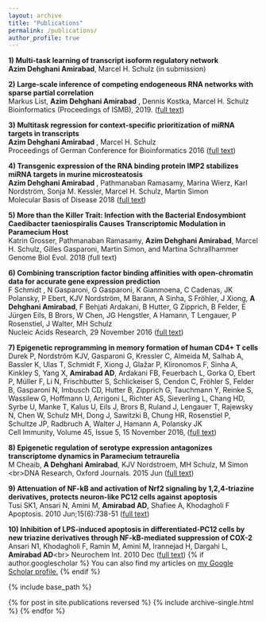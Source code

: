 ```yaml
---
layout: archive
title: "Publications"
permalink: /publications/
author_profile: true
---
```


 **1) Multi-task learning of transcript isoform regulatory network** <br/>**Azim Dehghani Amirabad**, Marcel H. Schulz (in submission)
 
**2) Large-scale inference of competing endogeneous RNA networks with sparse partial correlation** <br/>Markus List, **Azim Dehghani Amirabad** , Dennis Kostka, Marcel H. Schulz
Bioinformatics (Proceedings of ISMB), 2019. ([full text](https://academic.oup.com/bioinformatics/article/35/14/i596/5529172)) 
 
**3) Multitask regression for context-specific prioritization of miRNA targets in transcripts** <br/>**Azim Dehghani Amirabad** , Marcel H. Schulz <br/>Proceedings of German Conference for Bioinformatics 2016 ([full text](https://peerj.com/preprints/2377/)) 

**4) Transgenic expression of the RNA binding protein IMP2 stabilizes miRNA targets in murine microsteatosis**<br/>**Azim Dehghani Amirabad** , Pathmanaban Ramasamy, Marina Wierz, Karl Nordström, Sonja M. Kessler, Marcel H. Schulz, Martin Simon<br/>Molecular Basis of Disease 2018 ([full text](https://www.sciencedirect.com/science/article/pii/S0925443918302023)) 

**5) More than the Killer Trait: Infection with the Bacterial Endosymbiont Caedibacter taeniospiralis Causes Transcriptomic Modulation in Paramecium Host** <br/>Katrin Grosser, Pathmanaban Ramasamy, **Azim Dehghani Amirabad**, Marcel H. Schulz, Gilles Gasparoni, Martin Simon, and Martina Schrallhammer <br/>Genome Biol Evol. 2018 (full text) 

**6) Combining transcription factor binding affinities with open-chromatin data for accurate gene expression prediction** <br/>F Schmidt , N Gasparoni, G Gasparoni, K Gianmoena, C Cadenas, JK Polansky, P Ebert, KJV Nordström, M Barann, A Sinha, S Fröhler, J Xiong, **A Dehghani Amirabad**, F Behjati Ardakani, B Hutter, G Zipprich, B Felder, E Jürgen Eils, B Brors, W Chen, JG Hengstler, A Hamann, T Lengauer, P Rosenstiel, J Walter, MH Schulz <br/>Nucleic Acids Research, 29 November 2016 ([full text](https://academic.oup.com/nar/article/45/1/54/2605711)) 

**7) Epigenetic reprogramming in memory formation of human CD4+ T cells** <br/>Durek P, Nordström KJV, Gasparoni G, Kressler C, Almeida M, Salhab A, Bassler K, Ulas T, Schmidt F, Xiong J, Glažar P, Klironomos F, Sinha A, Kinkley S, Yang X, **Amirabad AD**, Ardakani FB, Feuerbach L, Gorka O, Ebert P, Müller F, Li N, Frischbutter S, Schlickeiser S, Cendon C, Fröhler S, Felder B, Gasparoni N, Imbusch CD, Hutter B, Zipprich G, Tauchmann Y, Reinke S, Wassilew G, Hoffmann U, Arrigoni L, Richter AS, Sieverling L, Chang HD, Syrbe U, Manke T, Kalus U, Eils J, Brors B, Ruland J, Lengauer T, Rajewsky N, Chen W, Schulz MH, Dong J, Sawitzki B, Chung HR, Rosenstiel P, Schultze JP, Radbruch A, Walter J, Hamann A, Polansky JK<br/>Cell Immunity, Volume 45, Issue 5, 15 November 2016, ([full text](https://www.cell.com/immunity/fulltext/S1074-7613%2816%2930433-2)) 

**8) Epigenetic regulation of serotype expression antagonizes transcriptome dynamics in Paramecium tetraurelia** <br/>M Cheaib, **A Dehghani Amirabad**, KJV Nordstroem, MH Schulz, M Simon <br\>DNA Research, Oxford Journals. 2015 Jun ([full text](dnaresearch.oxfordjournals.org/content/22/4/293.long)) 

**9) Attenuation of NF-kB and activation of Nrf2 signaling by 1,2,4-triazine derivatives, protects neuron-like PC12 cells against apoptosis**<br/>Tusi SK1, Ansari N, Amini M, **Amirabad AD**, Shafiee A, Khodagholi F <br/>Apoptosis. 2010 Jun;15(6):738-51 ([full text](https://link.springer.com/article/10.1007%2Fs10495-010-0496-6)) 

**10) Inhibition of LPS-induced apoptosis in differentiated-PC12 cells by new triazine derivatives through NF-kB-mediated suppression of COX-2**<br/>Ansari N1, Khodagholi F, Ramin M, Amini M, Irannejad H, Dargahi L, **Amirabad AD**<br\>
Neurochem Int. 2010 Dec ([full text](https://www.sciencedirect.com/science/article/pii/S0197018610003062)) 
{% if author.googlescholar %}
  You can also find my articles on <u><a href="{{author.googlescholar}}">my Google Scholar profile</a>.</u>
{% endif %}

{% include base_path %}

{% for post in site.publications reversed %}
  {% include archive-single.html %}
{% endfor %}
